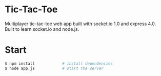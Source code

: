 Tic-Tac-Toe
===========

Multiplayer tic-tac-toe web app built with socket.io 1.0 and express 4.0.
Built to learn socket.io and node.js.

Start
=====

```bash
$ npm install            # install dependencies
$ node app.js            # start the server
```
